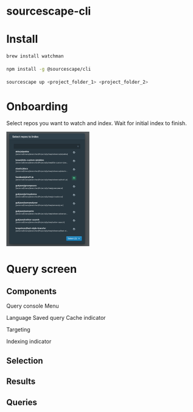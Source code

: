 # sourcescape-cli

# Install

```bash
brew install watchman

npm install -g @sourcescape/cli

sourcescape up <project_folder_1> <project_folder_2>
```


# Onboarding

Select repos you want to watch and index.
Wait for initial index to finish.

<img src="images/repo_select.png" height="300" />



# Query screen


## Components

Query console
Menu

Language
Saved query
Cache indicator

Targeting

Indexing indicator


## Selection


## Results


## Queries


